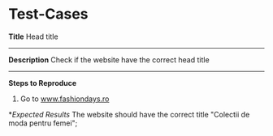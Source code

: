 # Test-Cases

**Title**
Head title

----------------------
**Description**
Check if the website have the correct head title


-----------------------------------

**Steps to Reproduce**
1. Go to www.fashiondays.ro

**Expected Results*
The website should have the correct title "Colectii de moda pentru femei";
